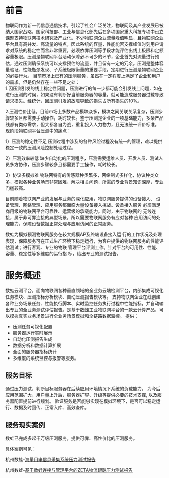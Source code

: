 # 前言

物联网作为新一代信息通信技术，引起了社会广泛关注，物联网及其产业发展已被纳入国家战略，国家科技部、工业与信息化部先后在多项国家重大科技专项中设立课题支持物联网技术研究及产业化。不少物联网企业流量峰值明显，且物联网企业平台具有高并发、高流量的特点，因此系统的容量，性能能否支撑峰值时刻用户请求对系统的稳定性而言非常重要，必须依靠压测等手段才能评估出线上极限和定额容量极限。压测是物联网平台活动保障必不可少的环节，企业首先对流量进行预估，通过压测确保系统可以支撑预估的流量，并且留有一定的冗余。压测是整体容量验证、性能瓶颈发现、子系统极限衡量的重要手段，定期进行压测是物联网企业的必要行为。
目前市场上已有的压测服务，虽然在一定程度上满足了企业和用户的需求，但是仍然存在一些不足之处：<br>1.因压测引发的线上稳定性问题，压测进行的每一步都可能会引发线上问题，如在进行压测的时候，如果没有判断好当前服务器的容量，就可能造成服务器过载导致请求损失。经统计，因压测引发的故障导致的损失占所有损失的10%。

2.压测性价比低。目前市场上多数产品模块众多，模块之间关联关系复杂，压测步骤较多且都需要手动操作，耗时较长。鉴于压测是企业的一项基础能力，多条产品线都有类似需求，但大都各自为战，重复投入人力物力，且无法统一评价标准。
现阶段物联网平台压测中的痛点：

1）压测的稳定性不足
压测过程中涉及的各种风险过程没有统一的管理，难以提供稳定一致的压测风险控制处理过程。

2）压测效率较低
缺少自动化的压测程序，压测需要运维人员、开发人员、测试人员多方协作，压测步骤较多且都需要手工操作，耗时较长。

3）协议多模拟难 
物联网特有的传感器种类繁多，网络制式多样化，协议种类众多，模拟各种业务场景非常困难，解决相关问题，所需的专业背景知识深厚，专业门槛较高。


目前随着物联网产业的发展与业务的深化应用，物联网服务提供的设备接入、
设备管理、网络管理、应用服务都面临大量设备接入挑战。设备接入服务
必须满足商用级的物联网平台可靠性、运营级的承载能力。同时，由于物联网的
无线连接，属于非可靠连接的典型场景，所以需要物联网服务有应对各种
应用访问的处理能力，保障设备数据正常处理与应用访问的正常服务。
 
 
数蛙为模拟预测物联网服务在较大规模AP及终端设备接入运
行的工作状况及处理表现，保障服务可在正式生产环境下稳定运行，为客户提供的物联网服务的性能评估测试；进行客观、专业的物联
管理平台评测工作。针对平台的可用性、性能、容量、稳定性等多维度的运行指
标，给出专业的测试报告。

# 服务概述

数蛙云测平台，面向物联网各种垂直领域的全业务云端检测平台，内部集成可视化任务模块、压测指标分析模块、自动压测报告模块等。 支持物联网企业在线创建各种业务场景任务、性能执行脚本、实时监控任务执行过程中性能指标，并自动输出专业的全业务测试评估报告。是基于数蛙工业物联网平台的一款云计算产品，可以模拟真实业务场景进行全业务场景模拟和全链路数据监控。
提供：
- 压测任务可视化配置
- 服务器运行实时展示
- 自动化压测报告生成
- 数据分析和数据计算扩展
- 全面的服务器指标统计
- 多维度的系统监控与报警等服务。

## 服务目标

通过压力测试，判断目标服务器在后续应用环境情况下系统的负载能力，
为今后应用范围扩大，用户量上升后，服务器扩容、升级等提供必要的技术支撑,
以及服务器配置提前进行规划。
验证服务是否能够实现在模拟环境下，是否可以稳定运行、数据及时回传、正常入库、高效查库。
 
## 服务现实案例

数蛙已完成多起千万级压测服务，提供可靠、高性价比的压测服务。

具体案例可见：

杭州数蛙-[海量用电信息采集系统压力测试报告](report.md)

杭州数蛙-[基于数蛙连接与管理平台的ZETA物流跟踪压力测试报告](zeta_report.md)
